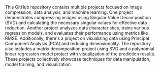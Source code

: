 
This GitHub repository contains multiple projects focused on image compression, data analysis, and machine learning. One project demonstrates compressing images using Singular Value Decomposition (SVD) and calculating the necessary singular values for effective data reduction. Another project analyzes data characteristics, trains various regression models, and evaluates their performance using metrics like RMSE. Additionally, there's a project on visualizing data using Principal Component Analysis (PCA) and reducing dimensionality. The repository also includes a matrix decomposition project using SVD and a polynomial linear regression model project with visualization of the prediction results. These projects collectively showcase techniques for data manipulation, model training, and visualization.

